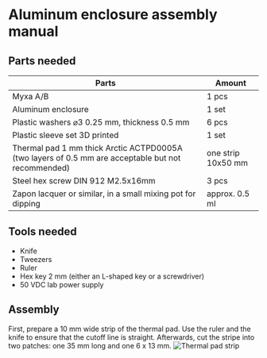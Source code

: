 # Aluminum enclosure assembly manual

## Parts needed
| Parts                                                       | Amount            |
|-------------------------------------------------------------|-------------------|
| Myxa A/B	                                                  |   1 pcs           |
| Aluminum enclosure 	                                        |   1 set           |
| Plastic washers ⌀3 0.25 mm, thickness 0.5 mm 	              |   6 pcs           |
| Plastic sleeve set	3D printed	                            |   1 set           |
| Thermal pad 1 mm thick Arctic ACTPD0005A (two layers of 0.5 mm are acceptable but not recommended) | one strip 10x50 mm |
| Steel hex screw DIN 912 M2.5x16mm	                          |   3 pcs           |
| Zapon lacquer or similar, in a small mixing pot for dipping	| approx. 0.5 ml    |

## Tools needed
* Knife
* Tweezers
* Ruler
* Hex key 2 mm (either an L-shaped key or a screwdriver)
* 50 VDC lab power supply

## Assembly
First, prepare a 10 mm wide strip of the thermal pad. Use the ruler and the knife to ensure that the cutoff line is straight. Afterwards, cut the stripe into two patches: one 35 mm long and one 6 х 13 mm. 
![Thermal pad strip](/1.jpg)
